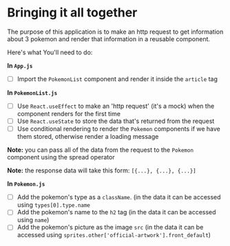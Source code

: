# Bringing it all together
The purpose of this application is to make an http request to get information about 3 pokemon and render that information in a reusable component.

Here's what You'll need to do:

**In `App.js`**
- [ ] Import the `PokemonList` component and render it inside the `article` tag

**In `PokemonList.js`**
- [ ] Use `React.useEffect` to make an 'http request' (it's a mock) when the component renders for the first time 
- [ ] Use `React.useState` to store the data that's returned from the request
- [ ] Use conditional rendering to render the `Pokemon` components if we have them stored, otherwise render a loading message

**Note:** you can pass all of the data from the request to the `Pokemon` component using the spread operator

**Note:** the response data will take this form: `[{...}, {...}, {...}]`

**In `Pokemon.js`**
- [ ] Add the pokemon's type as a `className`. (in the data it can be accessed using `types[0].type.name`
- [ ] Add the pokemon's name to the `h2` tag (in the data it can be accessed using `name`)
- [ ] Add the pokemon's picture as the image `src` (in the data it can be accessed using `sprites.other['official-artwork'].front_default`)